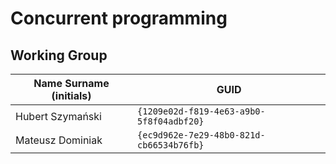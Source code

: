 # Concurrent programming

## Working Group

| Name Surname (initials) | GUID                                     |
| ----------------------- | ---------------------------------------- |
| Hubert Szymański        | `{1209e02d-f819-4e63-a9b0-5f8f04adbf20}` |
| Mateusz Dominiak        | `{ec9d962e-7e29-48b0-821d-cb66534b76fb}` |
